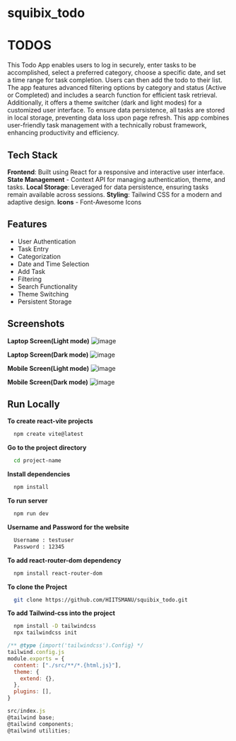 # squibix_todo

# TODOS

This Todo App enables users to log in securely, enter tasks to be accomplished, select a preferred category, choose a specific date, and set a time range for task completion. Users can then add the todo to their list. The app features advanced filtering options by category and status (Active or Completed) and includes a search function for efficient task retrieval. Additionally, it offers a theme switcher (dark and light modes) for a customized user interface. To ensure data persistence, all tasks are stored in local storage, preventing data loss upon page refresh. This app combines user-friendly task management with a technically robust framework, enhancing productivity and efficiency.

## Tech Stack

**Frontend**: Built using React for a responsive and interactive user interface.
**State Management** -  Context API for managing authentication, theme, and tasks.
**Local Storage**: Leveraged for data persistence, ensuring tasks remain available across sessions.
**Styling**: Tailwind CSS for a modern and adaptive design.
**Icons** - Font-Awesome Icons

## Features

- User Authentication
- Task Entry
- Categorization
- Date and Time Selection
- Add Task
- Filtering
- Search Functionality
- Theme Switching
- Persistent Storage


## Screenshots

**Laptop Screen(Light mode)**
![image](https://github.com/user-attachments/assets/604e47d0-7d38-4525-8d21-2aab90ea3bf3)

**Laptop Screen(Dark mode)**
![image](https://github.com/user-attachments/assets/1d15007e-12cf-41e0-95a7-391878a4c668)

**Mobile Screen(Light mode)**
![image](https://github.com/user-attachments/assets/a2ea712d-9b42-42a3-ad15-baaa3ce14041)

**Mobile Screen(Dark mode)**
![image](https://github.com/user-attachments/assets/0913614a-9b65-4e03-bb9c-9a5ab8f29f74)


## Run Locally

**To create react-vite projects**

```bash
  npm create vite@latest
```

**Go to the project directory**

```bash
  cd project-name
```
**Install dependencies**

```bash
  npm install
```

**To run server**

```bash
  npm run dev
```
**Username and Password for the website**

```bash
  Username : testuser
  Password : 12345
```

**To add react-router-dom dependency**

```bash
  npm install react-router-dom
```
**To clone the Project**

```bash
  git clone https://github.com/HIITSMANU/squibix_todo.git
```
**To add Tailwind-css into the project**

```bash
  npm install -D tailwindcss
  npx tailwindcss init
```

```javascript
/** @type {import('tailwindcss').Config} */
tailwind.config.js
module.exports = {
  content: ["./src/**/*.{html,js}"],
  theme: {
    extend: {},
  },
  plugins: [],
}
```
```javascript
src/index.js
@tailwind base;
@tailwind components;
@tailwind utilities;
```


